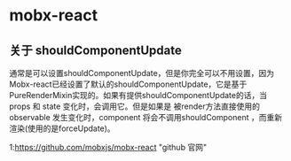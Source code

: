 # mobx-react


## 关于 shouldComponentUpdate
通常是可以设置shouldComponentUpdate，但是你完全可以不用设置，因为Mobx-react已经设置了默认的shouldComponentUpdate，它是基于PureRenderMixin实现的。如果有提供shouldComponentUpdate的话，当 props 和 state 变化时，会调用它。但是如果是 被render方法直接使用的observable 发生变化时，component 将会不调用shouldComponent ，而重新渲染(使用的是forceUpdate)。





1:https://github.com/mobxjs/mobx-react "github 官网"
